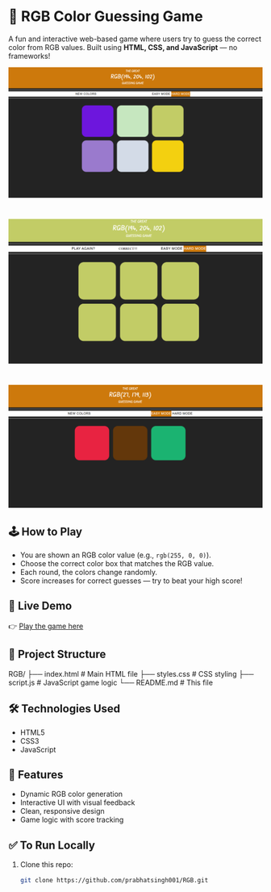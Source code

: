 # 🎨 RGB Color Guessing Game

A fun and interactive web-based game where users try to guess the correct color from RGB values. Built using **HTML, CSS, and JavaScript** — no frameworks!

![Game Screenshot](assets/screenshot.png)
#
![Game Screenshot](assets/screenshot1.png)
#
![Game Screenshot](assets/screenshot2.png)

## 🕹️ How to Play

- You are shown an RGB color value (e.g., `rgb(255, 0, 0)`).
- Choose the correct color box that matches the RGB value.
- Each round, the colors change randomly.
- Score increases for correct guesses — try to beat your high score!

## 🚀 Live Demo

👉 [Play the game here](https://prabhatsingh001.github.io/RGB/)

## 📁 Project Structure

RGB/
├── index.html # Main HTML file
├── styles.css # CSS styling
├── script.js # JavaScript game logic
└── README.md # This file


## 🛠️ Technologies Used

- HTML5
- CSS3
- JavaScript

## 🧠 Features

- Dynamic RGB color generation
- Interactive UI with visual feedback
- Clean, responsive design
- Game logic with score tracking

## ✅ To Run Locally

1. Clone this repo:
   ```bash
   git clone https://github.com/prabhatsingh001/RGB.git
